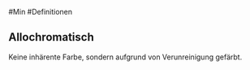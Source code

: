 #Min #Definitionen

## Allochromatisch

Keine inhärente Farbe, sondern aufgrund von Verunreinigung gefärbt. 
<!--ID: 1705934302825-->
